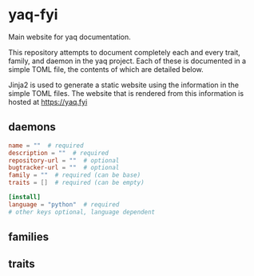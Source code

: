 # yaq-fyi

Main website for yaq documentation.

This repository attempts to document completely each and every trait, family, and daemon in the yaq project.
Each of these is documented in a simple TOML file, the contents of which are detailed below.

Jinja2 is used to generate a static website using the information in the simple TOML files.
The website that is rendered from this information is hosted at https://yaq.fyi

## daemons

```toml
name = ""  # required
description = ""  # required
repository-url = ""  # optional
bugtracker-url = ""  # optional
family = ""  # required (can be base)
traits = []  # required (can be empty)

[install]
language = "python"  # required
# other keys optional, language dependent
```

## families

## traits
